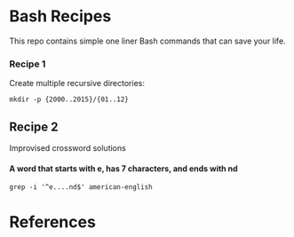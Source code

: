 # Bash Recipes
This repo contains simple one liner Bash commands that can save your life.

### Recipe 1
Create multiple recursive directories:

```shell
mkdir -p {2000..2015}/{01..12}
```


## Recipe 2
Improvised crossword solutions

#### A word that starts with e, has 7 characters, and ends with nd

```shell
grep -i '^e....nd$' american-english
```

# References
